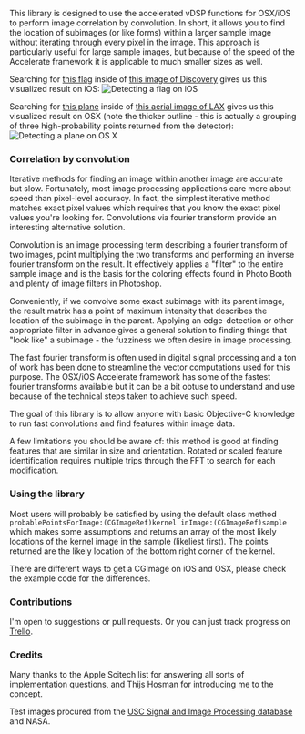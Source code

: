 This library is designed to use the accelerated vDSP functions for OSX/iOS to perform image correlation by convolution. In short, it allows you to find the location of subimages (or like forms) within a larger sample image without iterating through every pixel in the image. This approach is particularly useful for large sample images, but because of the speed of the Accelerate framework it is applicable to much smaller sizes as well.

Searching for [this flag](https://github.com/nickoneill/LAFeatureDetection/raw/master/FeatureDetection/Example%20Images/flag-kernel.png) inside of [this image of Discovery](https://github.com/nickoneill/LAFeatureDetection/raw/master/FeatureDetection/Example%20Images/shuttle-sample.png) gives us this visualized result on iOS:
![Detecting a flag on iOS](https://github.com/nickoneill/LAFeatureDetection/raw/master/iosscreen.png)

Searching for [this plane](https://github.com/nickoneill/LAFeatureDetection/raw/master/FeatureDetection/Example%20Images/plane-kernel.png) inside of [this aerial image of LAX](https://github.com/nickoneill/LAFeatureDetection/raw/master/FeatureDetection/Example%20Images/lax-sample.png) gives us this visualized result on OSX (note the thicker outline - this is actually a grouping of three high-probability points returned from the detector):
![Detecting a plane on OS X](https://github.com/nickoneill/LAFeatureDetection/raw/master/osxscreen.png)

### Correlation by convolution ###

Iterative methods for finding an image within another image are accurate but slow. Fortunately, most image processing applications care more about speed than pixel-level accuracy. In fact, the simplest iterative method matches exact pixel values which requires that you know the exact pixel values you're looking for. Convolutions via fourier transform provide an interesting alternative solution.

Convolution is an image processing term describing a fourier transform of two images, point multiplying the two transforms and performing an inverse fourier transform on the result. It effectively applies a "filter" to the entire sample image and is the basis for the coloring effects found in Photo Booth and plenty of image filters in Photoshop.

Conveniently, if we convolve some exact subimage with its parent image, the result matrix has a point of maximum intensity that describes the location of the subimage in the parent. Applying an edge-detection or other appropriate filter in advance gives a general solution to finding things that "look like" a subimage - the fuzziness we often desire in image processing.

The fast fourier transform is often used in digital signal processing and a ton of work has been done to streamline the vector computations used for this purpose. The OSX/iOS Accelerate framework has some of the fastest fourier transforms available but it can be a bit obtuse to understand and use because of the technical steps taken to achieve such speed.

The goal of this library is to allow anyone with basic Objective-C knowledge to run fast convolutions and find features within image data.

A few limitations you should be aware of: this method is good at finding features that are similar in size and orientation. Rotated or scaled feature identification requires multiple trips through the FFT to search for each modification. 

### Using the library ###

Most users will probably be satisfied by using the default class method `probablePointsForImage:(CGImageRef)kernel inImage:(CGImageRef)sample` which makes some assumptions and returns an array of the most likely locations of the kernel image in the sample (likeliest first). The points returned are the likely location of the bottom right corner of the kernel.

There are different ways to get a CGImage on iOS and OSX, please check the example code for the differences.

### Contributions ###

I'm open to suggestions or pull requests. Or you can just track progress on [Trello](https://trello.com/board/image-fft-correlation/4f74e20243c8990d7528b36a).

### Credits ###

Many thanks to the Apple Scitech list for answering all sorts of implementation questions, and Thijs Hosman for introducing me to the concept.

Test images procured from the [USC Signal and Image Processing database](http://sipi.usc.edu/database/database.php) and NASA.
